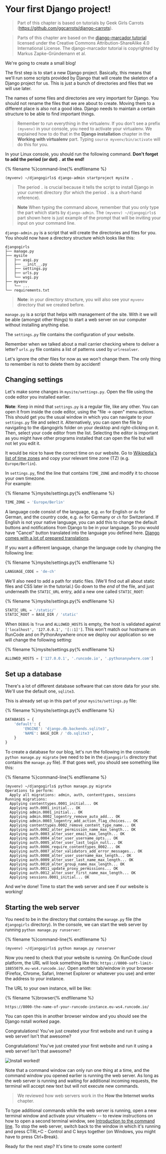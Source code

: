 # Your first Django project!

> Part of this chapter is based on tutorials by Geek Girls Carrots 
(https://github.com/ggcarrots/django-carrots).

> Parts of this chapter are based on the [django-marcador
tutorial](http://django-marcador.keimlink.de/) licensed under the Creative Commons
Attribution-ShareAlike 4.0 International License. The django-marcador tutorial
is copyrighted by Markus Zapke-Gründemann et al.

We're going to create a small blog!

The first step is to start a new Django project. 
Basically, this means that we'll run some scripts provided by Django that will 
create the skeleton of a Django project for us. This is just a bunch of 
directories and files that we will use later.

The names of some files and directories are very important for Django. 
You should not rename the files that we are about to create. 
Moving them to a different place is also not a good idea. 
Django needs to maintain a certain structure to be able to find important things.

> Remember to run everything in the virtualenv. 
If you don't see a prefix `(myvenv)` in your console, you need to activate your 
virtualenv. 
We explained how to do that in the __Django installation__ chapter in the 
__Working with virtualenv__ part. 
Typing `source myvenv/bin/activate` will do this for you.

In your Linux console, you should run the following command. 
**Don't forget to add the period (or dot) `.` at the end!**

{% filename %}command-line{% endfilename %}
```
(myvenv) ~/djangogirls$ django-admin startproject mysite .
```

> The period `.` is crucial because it tells the script to install Django in 
your current directory (for which the period `.` is a short-hand reference).

> **Note** When typing the command above, remember that you only type the part 
which starts by `django-admin`.
The `(myvenv) ~/djangogirls$` part shown here is just example of the prompt 
that will be inviting your input on your command line.

`django-admin.py` is a script that will create the directories and files for you. 
You should now have a directory structure which looks like this:

```
djangogirls
├── manage.py
├── mysite
│   ├── asgi.py
│   ├── __init__.py
│   ├── settings.py
│   ├── urls.py
│   └── wsgi.py
├── myvenv
│   └── ...
└── requirements.txt
```
> **Note**: in your directory structure, you will also see your `myvenv` 
directory that we created before.

`manage.py` is a script that helps with management of the site. 
With it we will be able (amongst other things) to start a web server on our 
computer without installing anything else.

The `settings.py` file contains the configuration of your website.

Remember when we talked about a mail carrier checking where to deliver a letter? 
`urls.py` file contains a list of patterns used by `urlresolver`.

Let's ignore the other files for now as we won't change them. 
The only thing to remember is not to delete them by accident!


## Changing settings

Let's make some changes in `mysite/settings.py`. 
Open the file using the code editor you installed earlier.

**Note**: Keep in mind that `settings.py` is a regular file, like any other. 
You can open it from inside the code editor, using the "file -> open" menu actions. 
This should get you the usual window in which you can navigate to your 
`settings.py` file and select it. 
Alternatively, you can open the file by navigating to the djangogirls folder on 
your desktop and right-clicking on it. Then, select your code editor from the list. 
Selecting the editor is important as you might have other programs installed 
that can open the file but will not let you edit it.

It would be nice to have the correct time on our website. 
Go to [Wikipedia's list of time zones](https://en.wikipedia.org/wiki/List_of_tz_database_time_zones) 
and copy your relevant time zone (TZ) (e.g. `Europe/Berlin`).

In `settings.py`, find the line that contains `TIME_ZONE` and modify it to 
choose your own timezone.  
For example:

{% filename %}mysite/settings.py{% endfilename %}
```python
TIME_ZONE = 'Europe/Berlin'
```

A language code consist of the language, e.g. `en` for English or `de` for German, 
and the country code, e.g. `de` for Germany or `ch` for Switzerland. 
If English is not your native language, you can add this to change the default 
buttons and notifications from Django to be in your language. 
So you would have "Cancel" button translated into the language you defined here. 
[Django comes with a lot of prepared translations](https://docs.djangoproject.com/en/3.2/ref/settings/#language-code).

If you want a different language, change the language code by changing the 
following line:

{% filename %}mysite/settings.py{% endfilename %}
```python
LANGUAGE_CODE = 'de-ch'
```


We'll also need to add a path for static files. 
(We'll find out all about static files and CSS later in the tutorial.) 
Go down to the *end* of the file, and just underneath the `STATIC_URL` entry, 
add a new one called `STATIC_ROOT`:

{% filename %}mysite/settings.py{% endfilename %}
```python
STATIC_URL = '/static/'
STATIC_ROOT = BASE_DIR / 'static'
```

When `DEBUG` is `True` and `ALLOWED_HOSTS` is empty, the host is validated 
against `['localhost', '127.0.0.1', '[::1]']`. 
This won't match our hostname on RunCode and on PythonAnywhere once we deploy our application 
so we will change the following setting:

{% filename %}mysite/settings.py{% endfilename %}
```python
ALLOWED_HOSTS = ['127.0.0.1', '.runcode.io', '.pythonanywhere.com']
```

## Set up a database

There's a lot of different database software that can store data for your site. 
We'll use the default one, `sqlite3`.

This is already set up in this part of your `mysite/settings.py` file:

{% filename %}mysite/settings.py{% endfilename %}
```python
DATABASES = {
    'default': {
        'ENGINE': 'django.db.backends.sqlite3',
        'NAME': BASE_DIR / 'db.sqlite3',
    }
}
```

To create a database for our blog, let's run the following in the console: 
`python manage.py migrate` (we need to be in the `djangogirls` directory that 
contains the `manage.py` file). 
If that goes well, you should see something like this:

{% filename %}command-line{% endfilename %}
```
(myvenv) ~/djangogirls$ python manage.py migrate
Operations to perform:
  Apply all migrations: admin, auth, contenttypes, sessions
Running migrations:
  Applying contenttypes.0001_initial... OK
  Applying auth.0001_initial... OK
  Applying admin.0001_initial... OK
  Applying admin.0002_logentry_remove_auto_add... OK
  Applying admin.0003_logentry_add_action_flag_choices... OK
  Applying contenttypes.0002_remove_content_type_name... OK
  Applying auth.0002_alter_permission_name_max_length... OK
  Applying auth.0003_alter_user_email_max_length... OK
  Applying auth.0004_alter_user_username_opts... OK
  Applying auth.0005_alter_user_last_login_null... OK
  Applying auth.0006_require_contenttypes_0002... OK
  Applying auth.0007_alter_validators_add_error_messages... OK
  Applying auth.0008_alter_user_username_max_length... OK
  Applying auth.0009_alter_user_last_name_max_length... OK
  Applying auth.0010_alter_group_name_max_length... OK
  Applying auth.0011_update_proxy_permissions... OK
  Applying auth.0012_alter_user_first_name_max_length... OK
  Applying sessions.0001_initial... OK
```

And we're done! Time to start the web server and see if our website is working!

## Starting the web server

You need to be in the directory that contains the `manage.py` file 
(the `djangogirls` directory). 
In the console, we can start the web server by running `python manage.py runserver`:

{% filename %}command-line{% endfilename %}
```
(myvenv) ~/djangogirls$ python manage.py runserver
```

Now you need to check that your website is running. 
On RunCode cloud platform, the URL will look something like this:
`https://8000-soft-limit-18855079.eu-ws4.runcode.io/`.
Open another tab/window in your browser (Firefox, Chrome, Safari, Internet 
Explorer or whatever you 
use) and enter the address to your instance.

The URL to your own instance, will be like:

{% filename %}browser{% endfilename %}
```
https://8000-the-name-of-your-runcode-instance.eu-ws4.runcode.io/
```
You can open this in another browser window and you should see the Django 
nstall worked page.

Congratulations! You've just created your first website and run it using a web 
server! Isn't that awesome?

Congratulations! 
You've just created your first website and run it using a web server! 
Isn't that awesome?

![Install worked!](/images/install_worked.png)

Note that a command window can only run one thing at a time, and the command 
window you opened earlier is running the web server. 
As long as the web server is running and waiting for additional incoming 
requests, the terminal will accept new text but will not execute new commands.

> We reviewed how web servers work in the <b>How the Internet works</b> chapter.

To type additional commands while the web server is running, open a new 
terminal window and activate your virtualenv -- to review instructions on how to 
open a second terminal window, see 
[Introduction to the command line](../intro_to_command_line/README.md).
 To stop the web server, switch back to the window in which it's running and 
 press CTRL+C - Control and C keys together (on Windows, you might have to 
 press Ctrl+Break).

Ready for the next step? It's time to create some content!
